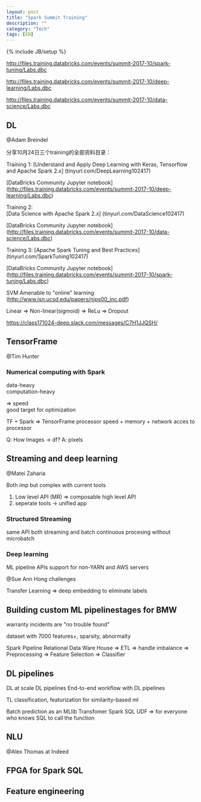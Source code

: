 ```yaml
---
layout: post
title: "Spark Summit Training"
description: ""
category: "Tech"
tags: [EN]
---
```

{% include JB/setup %}

http://files.training.databricks.com/events/summit-2017-10/spark-tuning/Labs.dbc

http://files.training.databricks.com/events/summit-2017-10/deep-learning/Labs.dbc

http://files.training.databricks.com/events/summit-2017-10/data-science/Labs.dbc

## DL
@Adam Breindel

分享10月24日三个training的全部资料目录：

Training 1: 
[Understand and Apply Deep Learning with Keras, Tensorflow and Apache Spark 2.x] (tinyurl.com/DeepLearning102417)

[DataBricks Community Jupyter notebook] (http://files.training.databricks.com/events/summit-2017-10/deep-learning/Labs.dbc)

Training 2:  
[Data Science with Apache Spark 2.x] (tinyurl.com/DataScience102417)

[DataBricks Community Jupyter notebook] (http://files.training.databricks.com/events/summit-2017-10/data-science/Labs.dbc)

Training 3: 
[Apache Spark Tuning and Best Practices] (tinyurl.com/SparkTuning102417)

[DataBricks Community Jupyter notebook] (http://files.training.databricks.com/events/summit-2017-10/spark-tuning/Labs.dbc)


SVM
Amenable to "online" learning (http://www.isn.ucsd.edu/papers/nips00_inc.pdf)

Linear => Non-linear(sigmoid) => ReLu => Dropout

https://class171024-deep.slack.com/messages/C7H1JJQSH/

## TensorFrame
@Tim Hunter

### Numerical computing with Spark
data-heavy	
computation-heavy	

=> speed	
good target for optimization

TF + Spark => TensorFrame
processor speed + memory + network
acces to processor

Q: How Images -> df?
A: pixels 

## Streaming and deep learning
@Matei Zaharia

Both imp but complex with current tools

1. Low level API (MR) => composable high level API
2. seperate tools -> unified app

### Structured Streaming
same API both streaming and batch
continuous procesing without microbatch

### Deep learning
ML pipeline APIs
support for non-YARN and AWS servers

@Sue Ann Hong
challenges

Transfer Learning => deep embedding to eliminate labels

## Building custom ML pipelinestages for BMW
warranty incidents are "no trouble found"

dataset with 7000 features+, sparsity, abnormalty

Spark Pipeline
Relational Data Ware House => ETL => handle imbalance => Preprocessing => Feature Selection => Classifier

## DL pipelines
DL at scale 
DL pipelines 
End-to-end workflow with DL pipelines

TL classification, featurization for similarity-based ml

Batch prediction as an MLlib Transfomer
Spark SQL UDF => for everyone who knows SQL to call the function

## NLU
@Alex Thomas at Indeed

## FPGA for Spark SQL 

## Feature engineering
